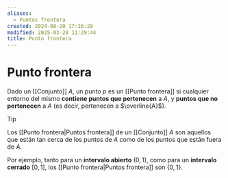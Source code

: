 ```yaml
---
aliases:
  - Puntos frontera
created: 2024-08-20 17:16:28
modified: 2025-03-20 11:29:44
title: Punto frontera
---
```


# Punto frontera

Dado un [[Conjunto]] $A$, un punto $p$ es un [[Punto frontera]] si cualquier entorno del mismo **contiene puntos que pertenecen** a $A$, y **puntos que no pertenecen** a $A$ (es decir, pertenecen a $\overline{A}$).

> [!tip]
> Los [[Punto frontera|Puntos frontera]] de un [[Conjunto]] $A$ son aquellos que están tan cerca de los puntos de $A$ como de los puntos que están fuera de $A$. 

Por ejemplo, tanto para un **intervalo abierto** $(0, 1)$, como para un **intervalo cerrado** $[0, 1]$, los [[Punto frontera|Puntos frontera]] son $\left\{ 0, 1 \right\}$.
